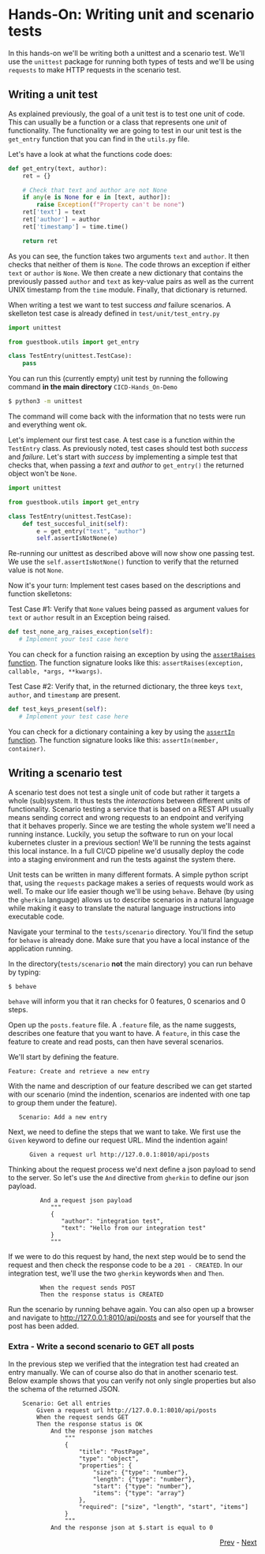 # Hands-On: Writing unit and scenario tests

In this hands-on we'll be writing both a unittest and a scenario test. We'll use the `unittest` package for running both types of tests and we'll be using `requests` to make HTTP requests in the scenario test.

## Writing a unit test

As explained previously, the goal of a unit test is to test one unit of code. This can usually be a function or a class that represents one *unit* of functionality. The functionality we are going to test in our unit test is the `get_entry` function that you can find in the `utils.py` file. 

Let's have a look at what the functions code does:

```python
def get_entry(text, author):
    ret = {}

    # Check that text and author are not None
    if any(e is None for e in [text, author]):
        raise Exception(f"Property can't be none")
    ret['text'] = text
    ret['author'] = author
    ret['timestamp'] = time.time()

    return ret
```

As you can see, the function takes two arguments `text` and `author`. It then checks that
neither of them is `None`. The code throws an exception if either `text` or `author` is `None`.
We then create a new dictionary that contains the previously passed `author` and `text` as 
key-value pairs as well as the current UNIX timestamp from the `time` module. Finally, that 
dictionary is returned.

When writing a test we want to test success *and* failure scenarios. A skelleton test case
is already defined in `test/unit/test_entry.py`

```python
import unittest

from guestbook.utils import get_entry

class TestEntry(unittest.TestCase):
    pass
```

You can run this (currently empty) unit test by running the following command **in the main
directory** `CICD-Hands_On-Demo`

```bash
$ python3 -m unittest 
```

The command will come back with the information that no tests were run and everything went ok.

Let's implement our first test case. A test case is a function within the `TestEntry` class.
As previously noted, test cases should test both *success* and *failure*. Let's start with 
*success* by implementing a simple test that checks that, when passing a *text* and *author*
to `get_entry()` the returned object won't be `None`. 

```python
import unittest

from guestbook.utils import get_entry

class TestEntry(unittest.TestCase):
    def test_succesful_init(self):
        e = get_entry("text", "author")
        self.assertIsNotNone(e)
```

Re-running our unittest as described above will now show one passing test. We use the
`self.assertIsNotNone()` function to verify that the returned value is not `None`.

Now it's your turn: Implement test cases based on the descriptions and function
skelletons:

Test Case #1: Verify that `None` values being passed as argument values for `text` or 
`author` result in an Exception being raised. 

```python
def test_none_arg_raises_exception(self):
   # Implement your test case here
```

You can check for a function raising an exception by using the [`assertRaises` function](https://docs.python.org/3/library/unittest.html#unittest.TestCase.assertRaises).
The function signature looks like this: `assertRaises(exception, callable, *args, **kwargs)`. 

Test Case #2: Verify that, in the returned dictionary, the three keys `text`, `author`, and 
`timestamp` are present.

```python
def test_keys_present(self):
   # Implement your test case here
```

You can check for a dictionary containing a key by using the [`assertIn` function](https://docs.python.org/3/library/unittest.html#unittest.TestCase.assertIn). The function signature looks 
like this: `assertIn(member, container)`. 

## Writing a scenario test

A scenario test does not test a single unit of code but rather it targets a whole (sub)system. It thus tests the *interactions* between different units of functionality. Scenario testing a service that is based on a REST API usually means sending correct and wrong requests to an endpoint and verifying that it behaves properly. Since we are testing the whole system we'll need a running instance. Luckily, you setup the software to run on your local kubernetes cluster in a previous section! We'll be running the tests against this local instance. In a full CI/CD pipeline we'd ususally deploy the code into a staging environment and run the tests against the system there. 

Unit tests can be written in many different formats. A simple python script that, using the `requests`
package makes a series of requests would work as well. To make our life easier though we'll 
be using `behave`. Behave (by using the `gherkin` language) allows us to describe scenarios
in a natural language while making it easy to translate the natural language instructions into 
executable code. 

Navigate your terminal to the `tests/scenario` directory. You'll find the setup for `behave` is 
already done. Make sure that you have a local instance of the application running. 

In the directory(`tests/scenario` **not** the main directory) you can run behave by typing:

```bash
$ behave
```
`behave` will inform you that it ran checks for 0 features, 0 scenarios and 0 steps. 

Open up the `posts.feature` file. A `.feature` file, as the name suggests, describes
one feature that you want to have. A `feature`, in this case the feature to create and 
read posts, can then have several scenarios. 

We'll start by defining the feature. 

```gherkin
Feature: Create and retrieve a new entry
```

With the name and description of our feature described we can get started with our 
scenario (mind the indention, scenarios are indented with one tap to group them under
the feature).

```gherkin
   Scenario: Add a new entry
```

Next, we need to define the steps that we want to take. We first use the `Given` keyword
to define our request URL. Mind the indention again!

```gherkin
      Given a request url http://127.0.0.1:8010/api/posts
```

Thinking about the request process we'd next define a json payload to send to the server. 
So let's use the `And` directive from `gherkin` to define our json payload. 

```gherkin
         And a request json payload
            """
            {
               "author": "integration test",
               "text": "Hello from our integration test"
            }
            """
```

If we were to do this request by hand, the next step would be to send the request and then
check the response code to be a `201 - CREATED`. In our integration test, we'll use the 
two `gherkin` keywords `When` and `Then`. 

```gherkin
         When the request sends POST
         Then the response status is CREATED
```

Run the scenario by running behave again. You can also open up a browser and navigate to 
http://127.0.0.1:8010/api/posts and see for yourself that the post has been added. 

### Extra - Write a second scenario to GET all posts

In the previous step we verified that the integration test had created an entry manually. 
We can of course also do that in another scenario test. Below example shows that you can 
verify not only single properties but also the schema of the returned JSON. 

```gherkin
    Scenario: Get all entries
        Given a request url http://127.0.0.1:8010/api/posts
        When the request sends GET
        Then the response status is OK
            And the response json matches
                """
                {
                    "title": "PostPage",
                    "type": "object",
                    "properties": {
                        "size": {"type": "number"},
                        "length": {"type": "number"},
                        "start": {"type": "number"},
                        "items": {"type": "array"}
                    },
                    "required": ["size", "length", "start", "items"]
                }
                """
            And the response json at $.start is equal to 0
```
<div align="right">
   
   [Prev](06_intro-to-testing.md) - [Next](08_pipeline.md)
</div>
